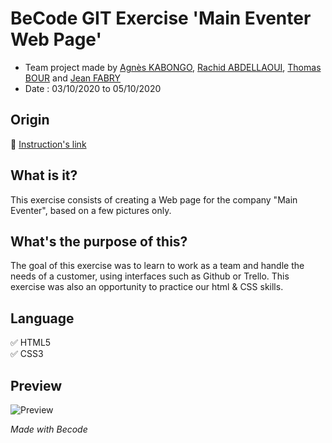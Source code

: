 
# BeCode GIT Exercise **'Main Eventer Web Page'**
- Team project made by [Agnès KABONGO](https://github.com/agkabongo), [Rachid ABDELLAOUI](https://github.com/rachidcode), [Thomas BOUR](https://github.com/ThomasBour) and [Jean FABRY](https://github.com/JeanFabry)
- Date : 03/10/2020 to 05/10/2020
  
## Origin
:notebook_with_decorative_cover: 	[Instruction's link](https://github.com/becodeorg/bxl-hopper-1-25/tree/master/The%20Field/3.HTML%2BCSS/4.main_eventer)

## What is it?

This exercise consists of creating a Web page for the company "Main Eventer", based on a few pictures only.


## What's the purpose of this?

The goal of this exercise was to learn to work as a team and handle the needs of a customer, using interfaces such as Github or Trello. This exercise was also an opportunity to practice our html & CSS skills.
## Language 

:white_check_mark: HTML5 <br> 
:white_check_mark: CSS3

## Preview

![Preview](https://raw.githubusercontent.com/JeanFabry/main-eventer/master/Images/preview%20website.png)


*Made with Becode*

